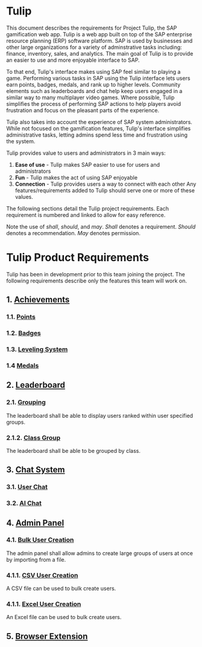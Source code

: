 # Tulip 

This document describes the requirements for Project Tulip, the
SAP gamification web app. Tulip is a web app built on top of the
SAP enterprise resource planning (ERP) software platform. SAP is
used by businesses and other large organizations for a variety
of adminstrative tasks including: finance, inventory,
sales, and analytics. The main goal of Tulip is to provide an 
easier to use and more enjoyable interface to SAP.

To that end, Tulip's interface makes using SAP feel similar to 
playing a game. Performing various tasks in SAP using the Tulip 
interface lets users earn points, badges, medals, and rank up to
higher levels. Community elements such as leaderboards and chat
help keep users engaged in a similar way to many multiplayer
video games. Where possible, Tulip simplifies the process of 
performing SAP actions to help players avoid frustration and
focus on the pleasant parts of the experience.

Tulip also takes into account the experience of SAP system
administrators. While not focused on the gamification features,
Tulip's interface simplifies administrative tasks, letting admins
spend less time and frustration using the system. 

Tulip provides value to users and administrators in 3 main ways:
1. **Ease of use** - Tulip makes SAP easier to use for users and administrators   
2. **Fun** - Tulip makes the act of using SAP enjoyable 
3. **Connection** - Tulip provides users a way to connect with each other 
Any features/requirements added to Tulip should serve one or more of these
values.

The following sections detail the Tulip project requirements. Each 
requirement is numbered and linked to allow for easy reference. 

Note the use of _shall_, _should_, and _may_. _Shall_ denotes
a requirement. _Should_ denotes a recommendation. _May_ 
denotes permission.

# Tulip Product Requirements
Tulip has been in development prior to this team
joining the project. The following requirements 
describe only the features this team will work on.

## 1. [Achievements](#achievements)
### 1.1. [Points](#points)
### 1.2. [Badges](#badges)
### 1.3. [Leveling System](#levels)
### 1.4 [Medals](#medals)

## 2. [Leaderboard](#leaderboard)
### 2.1. [Grouping](#leaderboard-groups)
The leaderboard shall be able to display users
ranked within user specified groups.
### 2.1.2. [Class Group](#leaderboard-class-groups)
The leaderboard shall be able to be grouped by class.

## 3. [Chat System](#chat)
### 3.1. [User Chat](#user-chat)
### 3.2. [AI Chat](#ai-chat)

## 4. [Admin Panel](#admin-panel)
### 4.1. [Bulk User Creation](#admin-bulk-creation)
The admin panel shall allow admins to create large groups of users at once by importing from a file.
### 4.1.1. [CSV User Creation](#csv-user-creation)
A CSV file can be used to bulk create users.
### 4.1.1. [Excel User Creation](#excel-user-creation)
An Excel file can be used to bulk create users.

## 5. [Browser Extension](#extension)
